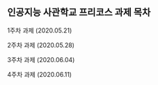 인공지능 사관학교 프리코스 과제 목차
------------------------------------------
1주차 과제 (2020.05.21)

2주차 과제 (2020.05.28)

3주차 과제 (2020.06.04)

4주차 과제 (2020.06.11)
